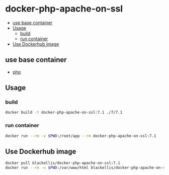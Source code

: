 # docker-php-apache-on-ssl


<!-- @import "[TOC]" {cmd="toc" depthFrom=2 depthTo=6 orderedList=false} -->
<!-- code_chunk_output -->

* [use base container](#use-base-container)
* [Usage](#usage)
	* [build](#build)
	* [run container](#run-container)
* [Use Dockerhub image](#use-dockerhub-image)

<!-- /code_chunk_output -->


## use base container

- [php](https://hub.docker.com/_/php)

## Usage

### build

```bash
docker build -t docker-php-apache-on-ssl:7.1 ./7/7.1
```

### run container

```bash
docker run --rm -v $PWD:/root/app --rm docker-php-apache-on-ssl:7.1
```

## Use Dockerhub image

```bash
docker pull blackellis/docker-php-apache-on-ssl:7.1
docker run --rm -v $PWD:/var/www/html blackellis/docker-php-apache-on-ssl:7.1
```
